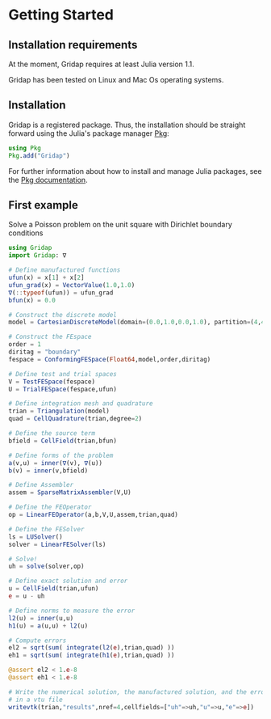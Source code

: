 # Getting Started

## Installation requirements

At the moment, Gridap requires at least Julia version 1.1.

Gridap has been tested on Linux and Mac Os operating systems.

## Installation

Gridap is a registered package. Thus, the installation should be straight forward
using the Julia's package manager [Pkg](https://julialang.github.io/Pkg.jl/v1/):

```julia
using Pkg
Pkg.add("Gridap")
```

For further information about how to install and manage Julia packages, see the
[Pkg documentation](https://julialang.github.io/Pkg.jl/v1/).

## First example

Solve a Poisson problem on the unit square with Dirichlet boundary conditions

```julia
using Gridap
import Gridap: ∇

# Define manufactured functions
ufun(x) = x[1] + x[2]
ufun_grad(x) = VectorValue(1.0,1.0)
∇(::typeof(ufun)) = ufun_grad
bfun(x) = 0.0

# Construct the discrete model
model = CartesianDiscreteModel(domain=(0.0,1.0,0.0,1.0), partition=(4,4))

# Construct the FEspace
order = 1
diritag = "boundary"
fespace = ConformingFESpace(Float64,model,order,diritag)

# Define test and trial spaces
V = TestFESpace(fespace)
U = TrialFESpace(fespace,ufun)

# Define integration mesh and quadrature
trian = Triangulation(model)
quad = CellQuadrature(trian,degree=2)

# Define the source term
bfield = CellField(trian,bfun)

# Define forms of the problem
a(v,u) = inner(∇(v), ∇(u))
b(v) = inner(v,bfield)

# Define Assembler
assem = SparseMatrixAssembler(V,U)

# Define the FEOperator
op = LinearFEOperator(a,b,V,U,assem,trian,quad)

# Define the FESolver
ls = LUSolver()
solver = LinearFESolver(ls)

# Solve!
uh = solve(solver,op)

# Define exact solution and error
u = CellField(trian,ufun)
e = u - uh

# Define norms to measure the error
l2(u) = inner(u,u)
h1(u) = a(u,u) + l2(u)

# Compute errors
el2 = sqrt(sum( integrate(l2(e),trian,quad) ))
eh1 = sqrt(sum( integrate(h1(e),trian,quad) ))

@assert el2 < 1.e-8
@assert eh1 < 1.e-8

# Write the numerical solution, the manufactured solution, and the error
# in a vtu file
writevtk(trian,"results",nref=4,cellfields=["uh"=>uh,"u"=>u,"e"=>e])
```

